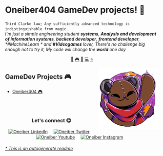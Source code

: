 # Oneiber404 GameDev projects! 👋


`Third Clarke law; Any sufficiently advanced technology is indistinguishable from magic.`<br><em> I'm just a simple engineering student **systems**, **Analysis and development of information systems**, **backend developer**, **frontend developer**, **#MachineLearn* * and **#Videogames** lover, There's no challenge big enough not to try it, My code will change the **world** one day</em>


<p align="center">
<a href="https://github.com/Oneiber404/Oneiber404/blob/master/ai.md">🤖</a>
<a href="https://github.com/Oneiber404/Oneiber404/blob/master/gamedev.md">🎮</a>
<a href="https://github.com/Oneiber404/Oneiber404/blob/master/blockchain.md">🔑</a>
<a href="https://github.com/Oneiber404/Oneiber404/blob/master/backend.md">💻</a>
<a href="https://github.com/Oneiber404/Oneiber404/blob/master/frontend.md">⭐</a>
</p>


<a href="https://twitter.com/oneiber404">
<img align="right" height="auto" width="200" src="https://github.com/Oneiber404/Oneiber404/raw/master/img/pequesoft.png"/>
</a>

## GameDev Projects 🎮
- [Oneiber404  🎮](https://github.com/Oneiber404/Oneiber404) 


<br>

<br>

<div align="center">
<h3 align="center">Let's connect 😋</h3>
</div>
<p align="center">
<a href="https://www.linkedin.com/in/oneiber2020/" target="blank">
<img align="center" width="30px" alt="Oneiber LinkedIn" src="https://www.vectorlogo.zone/logos/linkedin/linkedin-icon.svg"/></a> &nbsp; &nbsp;
<a href="https://twitter.com/oneiber404" target="blank">
<img align="center" width="30px" alt="Oneiber Twitter" src="https://www.vectorlogo.zone/logos/twitter/twitter-official.svg"/></a> &nbsp; &nbsp;
<a href="https://www.youtube.com/@oneiber404" target="blank">
<img align="center" width="30px" alt="Oneiber Youtube" src="https://www.vectorlogo.zone/logos/youtube/youtube-icon.svg"/></a> &nbsp; &nbsp;
<a href="https://www.instagram.com/oneiber404/" target="blank">
<img align="center" width="30px" alt="Oneiber Instagram" src="https://www.vectorlogo.zone/logos/instagram/instagram-icon.svg"/></a> &nbsp; &nbsp;

</p>


###### [* This is an autogenerate readme](https://github.com/Oneiber404/Oneiber404/tree/master/ReadmeGenerator)

